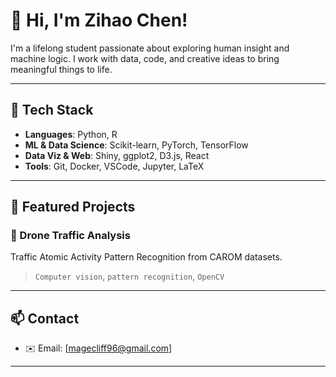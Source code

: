 # 👋 Hi, I'm Zihao Chen!

I'm a lifelong student passionate about exploring human insight and machine logic. I work with data, code, and creative ideas to bring meaningful things to life.

---

## 🔧 Tech Stack

- **Languages**: Python, R
- **ML & Data Science**: Scikit-learn, PyTorch, TensorFlow
- **Data Viz & Web**: Shiny, ggplot2, D3.js, React
- **Tools**: Git, Docker, VSCode, Jupyter, LaTeX

---

## 📌 Featured Projects

### 🌉 Drone Traffic Analysis
Traffic Atomic Activity Pattern Recognition from CAROM datasets.  
> `Computer vision`, `pattern recognition`, `OpenCV`

---

## 📫 Contact

- ✉️ Email: [magecliff96@gmail.com]

---


